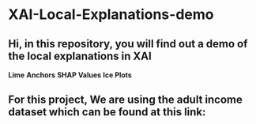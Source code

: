 # XAI-Local-Explanations-demo

## Hi, in this repository, you will find out a demo of the local explanations in XAI 
**Lime**
**Anchors**
**SHAP Values**
**Ice Plots**


## For this project, We are using the adult income dataset which can be found at this link: 
